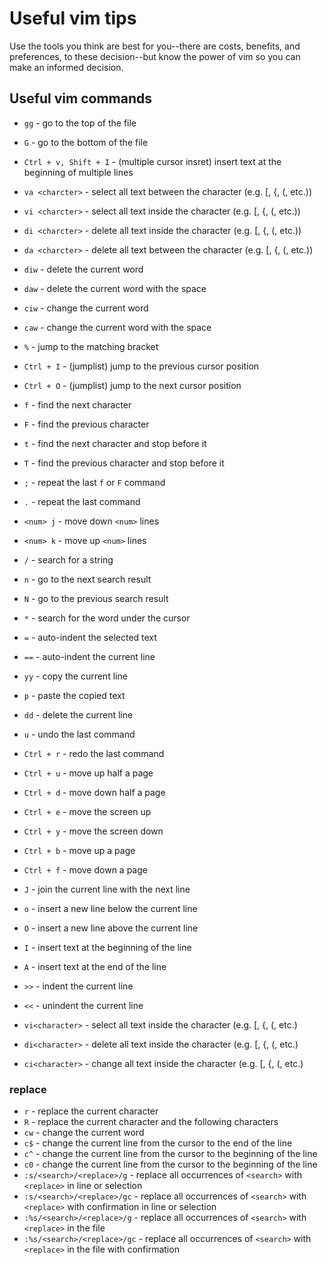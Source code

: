 # Useful vim tips
Use the tools you think are best for you--there are costs, benefits, and preferences, to these decision--but know the power of vim so you can make an informed decision.

## Useful vim commands
- `gg` - go to the top of the file
- `G` - go to the bottom of the file
- `Ctrl + v, Shift + I` - (multiple cursor insret) insert text at the beginning of multiple lines
- `va <charcter>` - select all text between the character (e.g. [, {, (, etc.))
- `vi <charcter>` - select all text inside the character (e.g. [, {, (, etc.))
- `di <charcter>` - delete all text inside the character (e.g. [, {, (, etc.))
- `da <charcter>` - delete all text between the character (e.g. [, {, (, etc.))
- `diw` - delete the current word
- `daw` - delete the current word with the space
- `ciw` - change the current word
- `caw` - change the current word with the space
- `%` - jump to the matching bracket
- `Ctrl + I` - (jumplist) jump to the previous cursor position
- `Ctrl + O` - (jumplist) jump to the next cursor position
- `f` - find the next character
- `F` - find the previous character
- `t` - find the next character and stop before it
- `T` - find the previous character and stop before it
- `;` - repeat the last `f` or `F` command
- `.` - repeat the last command
- `<num> j` - move down `<num>` lines
- `<num> k` - move up `<num>` lines
- `/` - search for a string
- `n` - go to the next search result
- `N` - go to the previous search result
- `*` - search for the word under the cursor
- `=` - auto-indent the selected text
- `==` - auto-indent the current line
- `yy` - copy the current line
- `p` - paste the copied text
- `dd` - delete the current line
- `u` - undo the last command
- `Ctrl + r` - redo the last command
- `Ctrl + u` - move up half a page
- `Ctrl + d` - move down half a page
- `Ctrl + e` - move the screen up
- `Ctrl + y` - move the screen down
- `Ctrl + b` - move up a page
- `Ctrl + f` - move down a page

- `J` - join the current line with the next line
- `o` - insert a new line below the current line
- `O` - insert a new line above the current line
- `I` - insert text at the beginning of the line
- `A` - insert text at the end of the line
- `>>` - indent the current line
- `<<` - unindent the current line

- `vi<character>` - select all text inside the character (e.g. [, {, (, etc.)
- `di<character>` - delete all text inside the character (e.g. [, {, (, etc.)
- `ci<character>` - change all text inside the character (e.g. [, {, (, etc.)



### replace
- `r` - replace the current character
- `R` - replace the current character and the following characters
- `cw` - change the current word
- `c$` - change the current line from the cursor to the end of the line
- `c^` - change the current line from the cursor to the beginning of the line
- `c0` - change the current line from the cursor to the beginning of the line
- `:s/<search>/<replace>/g` - replace all occurrences of `<search>` with `<replace>` in line or selection
- `:s/<search>/<replace>/gc` - replace all occurrences of `<search>` with `<replace>` with confirmation in line or selection
- `:%s/<search>/<replace>/g` - replace all occurrences of `<search>` with `<replace>` in the file
- `:%s/<search>/<replace>/gc` - replace all occurrences of `<search>` with `<replace>` in the file with confirmation


